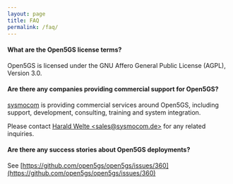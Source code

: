 ```yaml
---
layout: page
title: FAQ
permalink: /faq/
---
```


#### What are the Open5GS license terms?

Open5GS is licensed under the GNU Affero General Public License (AGPL), Version 3.0.

#### Are there any companies providing commercial support for Open5GS?

[sysmocom](https://sysmocom.de/) is providing commercial services around Open5GS,
including support, development, consulting, training and system integration.

Please contact [Harald Welte \<sales@sysmocom.de\>](mailto:sales@sysmocom.de) for any related inquiries.

#### Are there any success stories about Open5GS deployments?

See [https://github.com/open5gs/open5gs/issues/360](https://github.com/open5gs/open5gs/issues/360)
